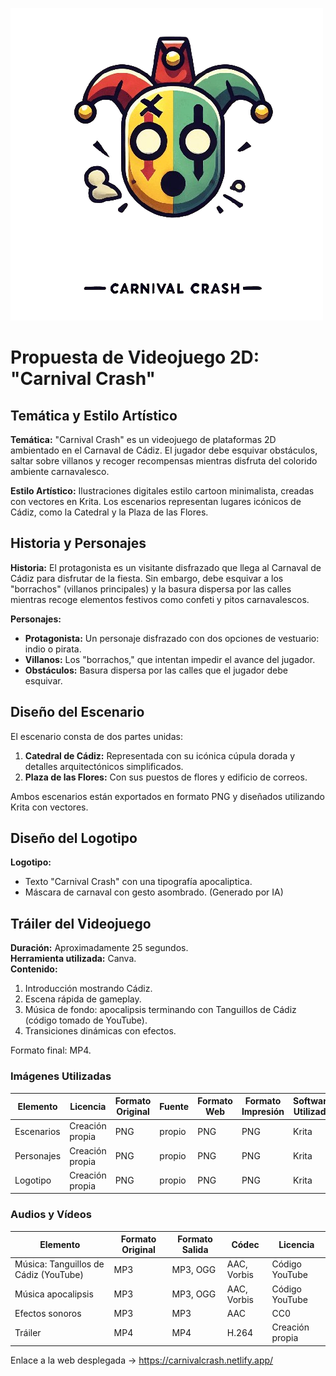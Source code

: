 ![logo](/src/assets/logo.png)


# Propuesta de Videojuego 2D: **"Carnival Crash"**
## Temática y Estilo Artístico

**Temática:** "Carnival Crash" es un videojuego de plataformas 2D ambientado en el Carnaval de Cádiz. El jugador debe esquivar obstáculos, saltar sobre villanos y recoger recompensas mientras disfruta del colorido ambiente carnavalesco.

**Estilo Artístico:** Ilustraciones digitales estilo cartoon minimalista, creadas con vectores en Krita. Los escenarios representan lugares icónicos de Cádiz, como la Catedral y la Plaza de las Flores.

## Historia y Personajes

**Historia:** El protagonista es un visitante disfrazado que llega al Carnaval de Cádiz para disfrutar de la fiesta. Sin embargo, debe esquivar a los "borrachos" (villanos principales) y la basura dispersa por las calles mientras recoge elementos festivos como confeti y pitos carnavalescos.

**Personajes:**
- **Protagonista:** Un personaje disfrazado con dos opciones de vestuario: indio o pirata.
- **Villanos:** Los "borrachos," que intentan impedir el avance del jugador.
- **Obstáculos:** Basura dispersa por las calles que el jugador debe esquivar.

## Diseño del Escenario

El escenario consta de dos partes unidas:
1. **Catedral de Cádiz:** Representada con su icónica cúpula dorada y detalles arquitectónicos simplificados.
2. **Plaza de las Flores:** Con sus puestos de flores y edificio de correos.

Ambos escenarios están exportados en formato PNG y diseñados utilizando Krita con vectores.

## Diseño del Logotipo

**Logotipo:** 
- Texto "Carnival Crash" con una tipografía apocaliptica.
- Máscara de carnaval con gesto asombrado.
(Generado por IA)

## Tráiler del Videojuego

**Duración:** Aproximadamente 25 segundos.  
**Herramienta utilizada:** Canva.  
**Contenido:**
1. Introducción mostrando Cádiz.
2. Escena rápida de gameplay.
3. Música de fondo: apocalipsis terminando con Tanguillos de Cádiz (código tomado de YouTube).  
4. Transiciones dinámicas con efectos.

Formato final: MP4.


### Imágenes Utilizadas

| Elemento               | Licencia         | Formato Original | Fuente     | Formato Web | Formato Impresión | Software Utilizado |
|------------------------|------------------|------------------|------------|-------------|-------------------|---------------------|
| Escenarios             | Creación propia   | PNG              | propio       | PNG         | PNG               | Krita               |
| Personajes             | Creación propia   | PNG              | propio      | PNG         | PNG               | Krita               |
| Logotipo               | Creación propia   | PNG              | propio      | PNG         | PNG               | Krita               |

### Audios y Vídeos

| Elemento          | Formato Original | Formato Salida   | Códec       | Licencia   |
|-------------------|------------------|------------------|-------------|------------|
| Música: Tanguillos de Cádiz (YouTube) | MP3              | MP3, OGG     | AAC, Vorbis| Código YouTube |
| Música apocalipsis | MP3              | MP3, OGG     | AAC, Vorbis| Código YouTube |
| Efectos sonoros   | MP3             | MP3              | AAC         | CC0        |
| Tráiler           | MP4              | MP4              | H.264       | Creación propia |



Enlace a la web desplegada -> https://carnivalcrash.netlify.app/